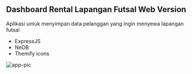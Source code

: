 ## Dashboard Rental Lapangan Futsal Web Version
Aplikasi untuk menyimpan data pelanggan yang ingin menyewa lapangan futsal
- ExpressJS
- NeDB
- Themify icons

![app-pic](https://lh3.googleusercontent.com/W28PNUr4Q2r5S41wKfh5XJT8-ynSUb645EX1keYegfxIEl5PbKgA_t2U7884FWzl1Aq-RO0AIiuF7DGkd26XqfZz4bjqUV0RNIy84rNVQxjGs93EdzfvP3cfF38LMXLCQP6qdzIWHACI753WJQnMATehT5FOqXyJ02XbOJiuwSSwhjqeySZo5w-SCeKt4p0IqMsWLEwYXz9FLEHfzQEqIGbiDyLgKuBTs4Tl1_uKiwPlEejH4D6vQn8kQfQ0DmbWuqdugReQCL8ZB_54CybtFKBZGK2IiT5ISCB2ljDQFgqdamdoNOqK9XDgbnNraMcENFRwGfdbn3nbk2wP3PKdwJXQyS7vXAjm9i6ouLYnag1X6caz8V359Mx66nKalDiB8Ot0zAcc0kc3g2AFVaT9IgGXQ0FJ9wHFGnjwAQjihDAOkoNsRBiJQxGbV2be_KbFIJ3VaVmvSVCId0DHjcNXZ5VlnDKh4Jx_QXQMvzkNjyo9SeWo1kfoHgseFdpZUOashd_BwQjevgRkFemOxdAWpyUoAVXsdQJ0-HX-0meB0sE5Ddoto3nlgPpPI7IAkfDQg7nOZNCfqbsJJz92Ti5RU7mfUUezMAnHFcgin8mX9274lzBNryzeVgTI0V0PR91MjnEQTQZVOqxVj1OipsagZderAhdKHXxVLdN8XFs1eLn8vdpOlLl3tRxmSQa-=w920-h472-no?authuser=0)
